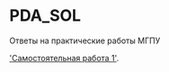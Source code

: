# PDA_SOL
Ответы на практические работы МГПУ 

['Самостоятельная работа 1'](/main/Самостоятельная_работа_1.ipynb).
